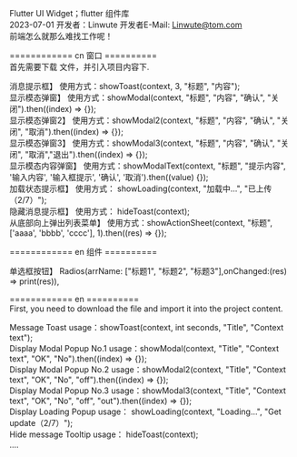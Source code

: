 Flutter UI Widget；flutter 组件库 <br>
2023-07-01 开发者：Linwute 开发者E-Mail: Linwute@tom.com <br>
前端怎么就那么难找工作呢！ <br>

 ============ cn 窗口 ========== <br>
 首先需要下载 文件，并引入项目内容下. <br>
 
消息提示框】  使用方式：showToast(context, 3, "标题", "内容"); <br>
显示模态弹窗】 使用方式：showModal(context, "标题", "内容", "确认", "关闭").then((index) => {}); <br>
显示模态弹窗2】 使用方式：showModal2(context, "标题", "内容", "确认", "关闭", "取消").then((index) => {}); <br>
显示模态弹窗3】 使用方式：showModal3(context, "标题", "内容", "确认", "关闭", "取消","退出").then((index) => {}); <br>
显示模态内容弹窗】 使用方式：showModalText(context, "标题", "提示内容", '输入内容', '输入框提示', '确认', '取消').then((value) {}); <br>
加载状态提示框】 使用方式： showLoading(context, "加载中...", "已上传（2/7）"); <br>
隐藏消息提示框】 使用方式： hideToast(context); <br>
从底部向上弹出列表菜单】 使用方式：showActionSheet(context, "标题", ['aaaa', 'bbbb', 'cccc'], 1).then((res) => {}); <br>

============ en 组件 ========== <br>

单选框按钮】 Radios(arrName: ["标题1", "标题2", "标题3"],onChanged:(res) => print(res)), <br>


============ en ========== <br>
First, you need to download the file and import it into the project content. <br>

Message Toast usage：showToast(context, int seconds, "Title", "Context text"); <br>
Display Modal Popup No.1 usage：showModal(context, "Title", "Context text", "OK", "No").then((index) => {}); <br>
Display Modal Popup No.2 usage：showModal2(context, "Title", "Context text", "OK", "No", "off").then((index) => {}); <br>
Display Modal Popup No.3 usage：showModal3(context, "Title", "Context text", "OK", "No", "off", "out").then((index) => {}); <br>
Display Loading Popup usage： showLoading(context, "Loading...", "Get update（2/7）"); <br>
Hide message Tooltip usage： hideToast(context); <br>
.... <br>
